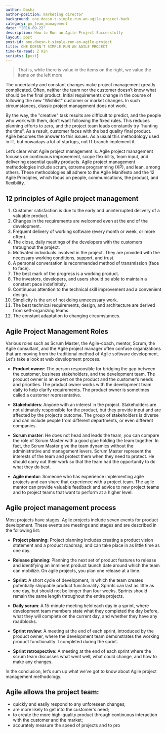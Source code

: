 ```yaml
---
author: Dasha
author-position: marketing director
background: one-doesn-t-simple-run-an-agile-project-back
category: pm_team_management
date: "2016-09-22"
description: How to Run an Agile Project Successfully
layout: post
post-id: one-doesn-t-simple-run-an-agile-project
title: ONE DOESN'T SIMPLE RUN AN AGILE PROJECT
time-to-read: 2 min
scripts: [post]
---
```


> That is, while there is value in the items on the right, we value the items on the left more

The uncertainty and constant changes make project management greatly complicated. Often, neither the team nor the customer doesn’t know what should be the final product. Initial requirements change in the course of following the new "Wishlist" customer or market changes. In such circumstances, classic project management does not work.

By the way, the "creative" task results are difficult to predict, and the people who work with them, don’t want following the fixed rules. This reduces planning efforts to zero, and the project team leads constantly try “hunting the time”. As a result, customer faces with the bad quality final product.
Agile becomes the answer to this issues. As a usual this methodology used in IT, but nowadays a lot of startups, not IT branch implement it.

Let’s clear what Agile project management is. Agile project management focuses on continuous improvement, scope flexibility, team input, and delivering essential quality products. Agile project management methodologies include scrum, extreme programming (XP), and lean, among others. These methodologies all adhere to the Agile Manifesto and the 12 Agile Principles, which focus on people, communications, the product, and flexibility.

## 12 principles of Agile project management

1. Customer satisfaction is due to the early and uninterrupted delivery of a valuable product.
2. Changes in the requirements are welcomed even at the end of the development.
3. Frequent delivery of working software (every month or week, or more often).
4. The close, daily meetings of the developers with the customers throughout the project.
5. Motivated individuals involved in the project.  They are provided with the necessary working conditions, support, and trust.
6. A personal conversation is recommended method of transmission (face to face).
7. The best mark of the progress is a working product.
8. The investors, developers, and users should be able to maintain a constant pace indefinitely.
9. Continuous attention to the technical skill improvement and a convenient design.
10. Simplicity is the art of not doing unnecessary work.
11. The best technical requirements, design, and architecture are derived from self-organizing teams.
12. The constant adaptation to changing circumstances.

## Agile Project Management Roles

Various roles such as Scrum Master, the Agile-coach, mentor, Scrum, the Agile consultant, and  the Agile project manager often confuse organizations that are moving from the traditional method of Agile software development. Let's take a look at web development process.

* **Product owner**: The person responsible for bridging the gap between the customer, business stakeholders, and the development team. The product owner is an expert on the product and the customer’s needs and priorities. The product owner works with the development team daily to help clarify requirements. The product owner is sometimes called a customer representative.

* **Stakeholders**: Anyone with an interest in the project. Stakeholders are not ultimately responsible for the product, but they provide input and are affected by the project’s outcome. The group of stakeholders is diverse and can include people from different departments, or even different companies.

* **Scrum master**: He does not head and leads the team, you can compare the role of Scrum Master with a good glue holding the team together. In fact, the Scrum Master give the team dynamics without the administrative and management levers. Scrum Master represent the interests of the team and protect them when they need to protect. He should carry out their work so that the team had the opportunity to do what they do best. 

* **Agile mentor**: Someone who has experience implementing agile projects and can share that experience with a project team. The agile mentor can provide valuable feedback and advice to new project teams and to project teams that want to perform at a higher level.

## Agile project management process

Most projects have stages. Agile projects include seven events for product development. These events are meetings and stages and are described in the following list:

* **Project planning**: Project planning includes creating a product vision statement and a product roadmap, and can take place in as little time as one day.

* **Release planning**: Planning the next set of product features to release and identifying an imminent product launch date around which the team can mobilize. On agile projects, you plan one release at a time.

* **Sprint**: A short cycle of development, in which the team creates potentially shippable product functionality. Sprints can last as little as one day, but should not be longer than four weeks. Sprints should remain the same length throughout the entire projects.

* **Daily scrum**: A 15-minute meeting held each day in a sprint, where development team members state what they completed the day before, what they will complete on the current day, and whether they have any roadblocks.

* **Sprint review**: A meeting at the end of each sprint, introduced by the product owner, where the development team demonstrates the working product functionality it completed during the sprint.

* **Sprint retrospective**: A meeting at the end of each sprint where the scrum team discusses what went well, what could change, and how to make any changes.

In the conclusion, let’s sum up what we’ve got to know about Agile project management methodology.

## Agile allows the project team:

* quickly and easily respond to any unforeseen changes;
* are more likely to get into the customer's need;
* to create the more high-quality product through continuous interaction with the customer and the market;
* accurately measure the speed of projects and to pro
